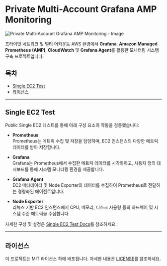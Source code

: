 # Private Multi-Account Grafana AMP Monitoring

![Private Multi-Account Grafana AMP Monitoring - Image](images/dashboard-screenshot.png)

프라이빗 네트워크 및 멀티 어카운트 AWS 환경에서 **Grafana**, **Amazon Managed Prometheus (AMP)**, **CloudWatch** 및 **Grafana Agent**를 활용한 모니터링 시스템 구축 프로젝트입니다.

## 목차
- [Single EC2 Test](#Single-EC2-Test)
- [라이선스](#라이선스)

---

## Single EC2 Test

Public Single EC2 테스트를 통해 아래 구성 요소의 작동을 검증했습니다:

- **Prometheus**  
  Prometheus는 메트릭 수집 및 저장을 담당하며, EC2 인스턴스의 다양한 메트릭 데이터를 받아 저장합니다.

- **Grafana**  
  Grafana는 Prometheus에서 수집한 메트릭 데이터를 시각화하고, 사용자 정의 대시보드를 통해 시스템 모니터링 환경을 제공합니다.

- **Grafana Agent**  
  EC2 메타데이터 및 Node Exporter의 데이터를 수집하여 Prometheus로 전달하는 경량화된 에이전트입니다.

- **Node Exporter**  
  리눅스 기반 EC2 인스턴스에서 CPU, 메모리, 디스크 사용량 등의 하드웨어 및 시스템 수준 메트릭을 수집합니다.

자세한 구성 및 설정은 [Single EC2 Test Docs](single-ec2-test/single-ec2-test.md)를 참조하세요.

---

## 라이선스
이 프로젝트는 MIT 라이선스 하에 배포됩니다. 자세한 내용은 [LICENSE](LICENSE)를 참조하세요.
